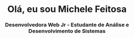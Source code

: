 <h1 align="center">Olá, eu sou Michele Feitosa </h1> 
<h3 align="center">Desenvolvedora Web Jr - Estudante de Análise e Desenvolvimento de Sistemas</h3> 
<br>
